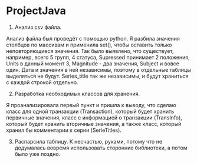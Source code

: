# ProjectJava
1. Анализ csv файла. 

Анализ файла был проведёт с помощью python. Я разбила значения столбцов по массивам и применила set(),
чтобы оставить только неповторяющиеся значения. Так было выявлено, что существует, например, всего 5 групп, 
4 статуса, Supressed принимает 2 положения, Units в данный момент 3, Magnitude - два значения, Subject и вовсе один.
Дата и значения в ней независимы, поэтому в отдельные таблицы выделяться не будут. Series_title так же независимы,
и будут храниться с каждой строкой отдельно.

2. Разработка необходимых классов для хранения. 

Я проанализировала первый пункт и пришла к выводу, что сделаю класс для одной транзакции (Transaction), который будет хранить
первичные значения, класс с информацией о транзакции (TransInfo), который будет хранить вторичные значения, а также класс, который
хранил бы комментарии к серии (SerieTitles).

3. Распарсила таблицу. К несчастью, руками, потому что не додумалась вовремя использовать сторонние библиотеки, а потом было уже поздно.